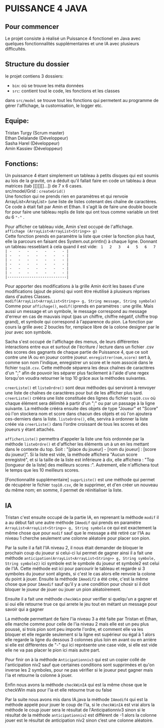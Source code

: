 # PUISSANCE 4 JAVA

## Pour commencer
Le projet consiste à réalisé un Puissance 4 fonctionel en Java avec quelques fonctionnalités supplémentaires et une IA avec plusieurs difficultés.

## Structure du dossier

le projet contiens 3 dossiers:
- `bin`: où se trouve les méta données 
- `src`: contient tout le code, les fonctions et les classes

dans `src/model` se trouve tout les fonctions qui permetent au programme de gérer l'affichage, la customisation, le logger etc.

## Equipe:

Tristan Turgy (Scrum master)<br>
Ethan Delalande (Développeur)<br>
Sasha Harel (Développeur)<br>
Amin Kassiev (Développeur)<br>

## Fonctions:

Un puissance 4 étant simplement un tableau à petits disques qui est soumis au lois de la gravité, on a déduit qu'il fallait faire en code un tableau à deux matrices (tab [[][][]...]) de 7 x 6 cases.<br>
src/model/Grid :      `createGrid()` <br>
Une fonction qui ne prends rien en paramètres et qui renvoie ArrayList<ArrayList<String>> (une liste de listes cotenant des chaîne de caractères. Ce code à était fait par Amin et Ethan. Il s'agit là de faire une double boucle for pour faire une tableau replis de liste qui ont tous comme variable un tiret du 6 
`"-"` .<br>
  

Pour afficher ce tableau vide, Amin s'est occupé de l'affichage.<br>
`affichage (ArrayList<ArrayList<String>> g)`<br>
Cette fonction prends en paramètre la liste que créer la fonction plus haut, elle la parcours en faisant des System.out.println() à chaque ligne. Donnant un tableau resseblant à cela quand il est vide:
`  1   2   3   4   5   6   7  ` <br>
`| -   -   -   -   -   -   - |` <br>
`| -   -   -   -   -   -   - |` <br>
`| -   -   -   -   -   -   - |` <br>
`| -   -   -   -   -   -   - |` <br>
`| -   -   -   -   -   -   - |` <br>
`| -   -   -   -   -   -   - |` <br>
`|---------------------------|` <br>

Pour apporter des modifications à la grille Amin écrit les bases d'une modifications (ajout de pions) qui vont être réutilisé à plusieurs réprises dans d'autres Classes. <br>
`modif(ArrayList<ArrayList<String>> g, String message, String symbole)`<br>
Comme pour `affichage()`, `modif()`prends en paramètres : une grille. Mais aussi un message et un symbole, le message correspond au message d'erreur en cas de mauvais input (pas un chiffre, chiffre négatif, chiffre trop grand), et symbole qui correspond à l'apparence du pion. La fonction par cours la grille avec 2 boucles for, remplace libre de la colone designer par le jour avec son symbole.

Sacha s'est occupé de l'affichage des menus, de leurs différentes interactions entre eux et surtout de l'écriture / lecture dans un fichier .csv des scores des gagnants de chaque partie de Puissance 4, que ce soit contre une IA ou en joueur contre joueur.
`enregistrer(nom,score)` sert à, comme son nom l'indique, enregistrer un score et le nom associé dans le fichier `top10.csv`. Cette méthode séparera les deux chaînes de caractères d'un ";" afin de pouvoir les séparer plus facilement à l'aide d'une regex lorsqu'on voudra retourner le top 10 grâce aux la méthodes suivantes.

`creerListe()` et `listeOrdre()` sont deux méthodes qui serviront à renvoyer une liste de chaînes de caractères pour but de les afficher plus tard. `creerListe()` crééra une liste constituée des lignes du fichier `top10.csv` où chaque élément sera délimité à partir d'un ";" ou par un passage à la ligne suivante. La méthode crééra ensuite des objets de type "Joueur" et "Score" où l'on stockera nom et score dans chacun des objets et où l'on ajoutera ces-derniers dans la liste. `listeOrdre()`, elle, servira à ordonner la liste créée via `creerListe()` dans l'ordre croissant de tous les scores et des joueurs y étant attachés.

`afficherListe()` permettra d'appeler la liste une fois ordonnée par la méthode `listeOrdre()` et d'afficher les éléments un à un en les mettant dans le contexte du top. Soit : "[place du joueur] - [nom du joueur] : [score du joueur]".
Si la liste est vide, la méthode affichera "Aucun score enregistré", et si la taille de la liste est inférieure à dix, elle affichera : "Top [longueur de la liste] des meilleurs scores :". Autrement, elle n'affichera tout le temps que les 10 meilleurs scores.

[Fonctionnalité supplémentaire] `supprListe()` est une méthode qui permet de récupérer le fichier `top10.csv`, de le supprimer, et d'en créer un nouveau du même nom; en somme, il permet de réinitialiser la liste.



## IA

Tristan c'est ensuite occupé de la partie IA, en reprenant la méthode `modif` il a au début fait une autre méthode `IAmodif` qui prends en paramètre `ArrayList<ArrayList<String>> g, String symbole` ce qui est exactement la même chose que pour `modif` sauf que le message a été retiré car l'IA au niveau 1 cherche seulement une colonne aléatoire pour placer son pion.

Par la suite il a fait l'IA niveau 2, il nous était demander de bloquer le prochain coup du joueur si celui-ci lui permet de gagner ainsi il a fait une méthode `anticipation(ArrayList<ArrayList<String>> g, String symbole, String symbole2)` ici symbole est le symbole du joueur et symbole2 est celui de l'IA. Cette méthode est ici pour parcourir le tableau et regarde si 3 symboles du joueur sont alignés, si c'est le cas alors elle renvoie la colone du point à jouer. Ensuite la méthode `IAmodif2` a été crée, c'est la même chose que pour `IAmodif` sauf qu'il y a une condition pour chosir si il doit bloquer le joueur de jouer ou jouer un pion aléatoirement.

Ensuite il a fait une méthode `checkWin` pour verifier si quelqu'un a gagner et si oui elle retourne true ce qui arrete le jeu tout en métant un message pour savoir qui a gagner

La méthode permettant de faire l'ia niveau 3 a été faite par Tristan et Éthan, elle marche comme pour celle de l'ia niveau 2 mais elle est un peu plus poussé, si trois pion sont peu importe l'ordre, et comment elle va les bloquer et elle regarde seulement si la ligne est supérieur ou égal à 1 alors elle regarde la ligne du dessous 3 colonnes plus loin en avant ou en arrière si elle est diffèrentes de "-" qui ici représente une case vide, si elle est vide elle ne va pas placer le pion ici mais autre part.

Pour finir on à la méthode `Anticipationniv3` qui est un copier collé de l'anticipation niv2 sauf que certaines conditions sont supprimées et qu'on inverse les 2 symboles, pour ne pas vérifier si le joueur peut gagner mais l'ia et retourne la colonne à jouer.

Enfin nous avons la méthode `checkWinIA` qui est la même chose que le checkWin mais pour l'ia et elle retourne true ou false

Par la suite nous avons mis dans IA.java la méthode `IAmodif4` qui est la méthode appelé pour jouer le coup de l'ia, si le `checkWinIA` est vrai alors la méthode le coup jouer sera le résultat de l'Anticipationniv3 sinon si le résultat de la méthode `anticipationniv2` est différent de -1 alors la colonne jouer est le résultat de anticipation niv2 sinon c‘est une colonne aléatoire.